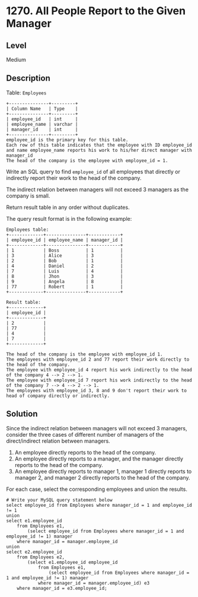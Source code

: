 # 1270. All People Report to the Given Manager
## Level
Medium

## Description
Table: `Employees`
```
+---------------+---------+
| Column Name   | Type    |
+---------------+---------+
| employee_id   | int     |
| employee_name | varchar |
| manager_id    | int     |
+---------------+---------+
employee_id is the primary key for this table.
Each row of this table indicates that the employee with ID employee_id and name employee_name reports his work to his/her direct manager with manager_id
The head of the company is the employee with employee_id = 1.
```

Write an SQL query to find `employee_id` of all employees that directly or indirectly report their work to the head of the company.

The indirect relation between managers will not exceed 3 managers as the company is small.

Return result table in any order without duplicates.

The query result format is in the following example:
```
Employees table:
+-------------+---------------+------------+
| employee_id | employee_name | manager_id |
+-------------+---------------+------------+
| 1           | Boss          | 1          |
| 3           | Alice         | 3          |
| 2           | Bob           | 1          |
| 4           | Daniel        | 2          |
| 7           | Luis          | 4          |
| 8           | Jhon          | 3          |
| 9           | Angela        | 8          |
| 77          | Robert        | 1          |
+-------------+---------------+------------+

Result table:
+-------------+
| employee_id |
+-------------+
| 2           |
| 77          |
| 4           |
| 7           |
+-------------+

The head of the company is the employee with employee_id 1.
The employees with employee_id 2 and 77 report their work directly to the head of the company.
The employee with employee_id 4 report his work indirectly to the head of the company 4 --> 2 --> 1. 
The employee with employee_id 7 report his work indirectly to the head of the company 7 --> 4 --> 2 --> 1.
The employees with employee_id 3, 8 and 9 don't report their work to head of company directly or indirectly.
```

## Solution
Since the indirect relation between managers will not exceed 3 managers, consider the three cases of different number of managers of the direct/indirect relation between managers.

1. An employee directly reports to the head of the company.
2. An employee directly reports to a manager, and the manager directly reports to the head of the company.
3. An employee directly reports to manager 1, manager 1 directly reports to manager 2, and manager 2 directly reports to the head of the company.

For each case, select the corresponding employees and union the results.
```
# Write your MySQL query statement below
select employee_id from Employees where manager_id = 1 and employee_id != 1
union
select e1.employee_id
    from Employees e1,
        (select employee_id from Employees where manager_id = 1 and employee_id != 1) manager
    where manager_id = manager.employee_id
union
select e2.employee_id
    from Employees e2,
        (select e1.employee_id employee_id
            from Employees e1,
                (select employee_id from Employees where manager_id = 1 and employee_id != 1) manager
            where manager_id = manager.employee_id) e3
    where manager_id = e3.employee_id;
